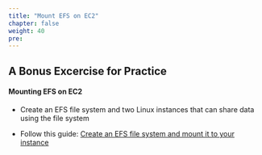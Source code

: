 ```yaml
---
title: "Mount EFS on EC2"
chapter: false
weight: 40
pre:
---
```


## A Bonus Excercise for Practice

#### Mounting EFS on EC2
- Create an EFS file system and two Linux instances that can share data using the file system

- Follow this guide:  [Create an EFS file system and mount it to your instance](https://docs.aws.amazon.com/AWSEC2/latest/UserGuide/AmazonEFS.html#create-mount)
